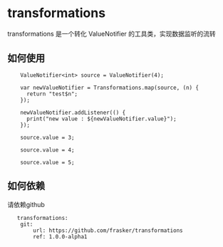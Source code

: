 # transformations

transformations 是一个转化 ValueNotifier 的工具类，实现数据监听的流转

## 如何使用

```
    ValueNotifier<int> source = ValueNotifier(4);

    var newValueNotifier = Transformations.map(source, (n) {
      return "test$n";
    });

    newValueNotifier.addListener(() {
      print("new value : ${newValueNotifier.value}");
    });

    source.value = 3;

    source.value = 4;

    source.value = 5;
```
## 如何依赖
请依赖github
```
   transformations:
    git:
        url: https://github.com/frasker/transformations
        ref: 1.0.0-alpha1